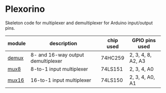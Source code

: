 # Plexorino

Skeleton code for multiplexer and demultiplexer for Arduino input/output pins.

| module          | description                        |chip used | GPIO pins used     |
|-----------------|------------------------------------|----------|--------------------|
| [demux](/demux) | 8- and 16-way output demultiplexer | 74HC259  | 2, 3, 4, 8, A2, A3 |
| [mux8](/mux8)   | 8-to-1 input multiplexer           | 74LS151  | 2, 3, 4, A0        |
| [mux16](/mux16) | 16-to-1 input multiplexer          | 74LS150  | 2, 3, 4, A0, A1    |
